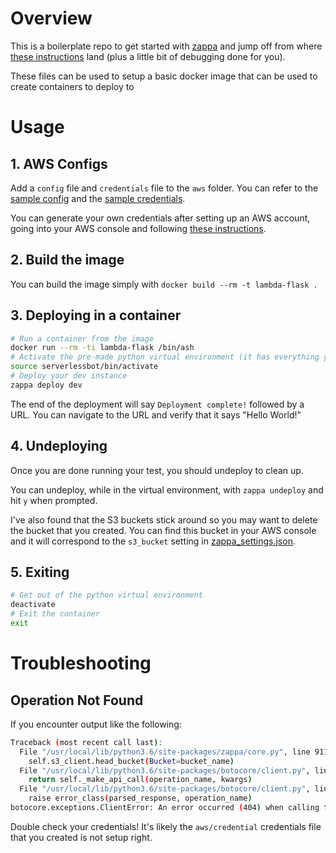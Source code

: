 # Overview

This is a boilerplate repo to get started with [zappa](https://github.com/Miserlou/Zappa) and jump off from where [these instructions](https://hackernoon.com/deploy-a-serverless-flask-application-on-aws-lambda-d8ca58af42a4) land (plus a little bit of debugging done for you).

These files can be used to setup a basic docker image that can be used to create containers to deploy to

# Usage

## 1. AWS Configs

Add a `config` file and `credentials` file to the `aws` folder. You can refer to the [sample config](aws/sample_config) and the [sample credentials](aws/sample_credentials).

You can generate your own credentials after setting up an AWS account, going into your AWS console and following [these instructions](https://docs.aws.amazon.com/general/latest/gr/aws-sec-cred-types.html#access-keys-and-secret-access-keys).

## 2. Build the image

You can build the image simply with `docker build --rm -t lambda-flask .`

## 3. Deploying in a container

```bash
# Run a container from the image
docker run --rm -ti lambda-flask /bin/ash
# Activate the pre-made python virtual environment (it has everything you need installed)
source serverlessbot/bin/activate
# Deploy your dev instance
zappa deploy dev
```

The end of the deployment will say `Deployment complete!` followed by a URL. You can navigate to the URL and verify that it says "Hello World!"

## 4. Undeploying

Once you are done running your test, you should undeploy to clean up.

You can undeploy, while in the virtual environment, with `zappa undeploy` and hit `y` when prompted.

I've also found that the S3 buckets stick around so you may want to delete the bucket that you created. You can find this bucket in your AWS console and it will correspond to the `s3_bucket` setting in [zappa_settings.json](zappa_settings.json).

## 5. Exiting

```bash
# Get out of the python virtual environment
deactivate
# Exit the container
exit
```

# Troubleshooting

## Operation Not Found

If you encounter output like the following:
```bash
Traceback (most recent call last):
  File "/usr/local/lib/python3.6/site-packages/zappa/core.py", line 911, in upload_to_s3
    self.s3_client.head_bucket(Bucket=bucket_name)
  File "/usr/local/lib/python3.6/site-packages/botocore/client.py", line 320, in _api_call
    return self._make_api_call(operation_name, kwargs)
  File "/usr/local/lib/python3.6/site-packages/botocore/client.py", line 623, in _make_api_call
    raise error_class(parsed_response, operation_name)
botocore.exceptions.ClientError: An error occurred (404) when calling the HeadBucket operation: Not Found
```

Double check your credentials! It's likely the `aws/credential` credentials file that you created is not setup right.

